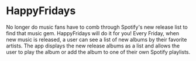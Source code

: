 # HappyFridays

No longer do music fans have to comb through Spotify's new release list to find that music gem. HappyFridays will do it for you! Every Friday, when new music is released, a user can see a list of new albums by their favorite artists. The app displays the new release albums as a list and allows the user to play the album or add the album to one of their own Spotify playlists.
